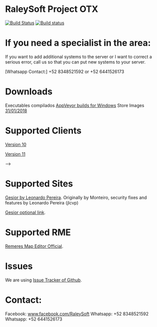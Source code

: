 # RaleySoft Project OTX

[![Build Status](https://travis-ci.org/ZeroSkywalker/OTX-Server.svg?branch=master)](https://travis-ci.org/ZeroSkywalker/OTX-Server)
[![Build status](https://ci.appveyor.com/api/projects/status/7dr4309rxvh40pyf?svg=true)](https://ci.appveyor.com/project/ZeroSkywalker/otx-server)
# If you need a specialist in the area:
If you want to add additional systems to the server or I want to correct a serious error, call us so that you can put new systems to your server.

[Whatsapp Contact:] +52 8348521592 or +52 6441526173

# Downloads
Executables compilados [AppVeyor builds for Windows](https://ci.appveyor.com/project/ZeroSkywalker/otx-server)
Store Images [31/01/2018](http://www.mediafire.com/file/985ey1yb3x2fpyf/store31-01-2018.rar)

# Supported Clients
[Version 10](https://secure.tibia.com/account/?subtopic=downloadclient&step=downloadoutdated)

[Version 11](https://secure.tibia.com/account/?subtopic=downloadclient)

<!--
# IpChanger
Versions 7.x - 10.x: [Compilado](https://static.otland.net/ipchanger.exe)

<!--Versions 11.x: [Compilado](http://www.tibiaking.com/forum/forums/topic/82629-1140-ip-changer/)-->
-->

# Supported Sites

[Gesior by Leonardo Pereira](https://github.com/jlcvp/GesiorMonteiro/archive/master.zip).
Originally by Monteiro, security fixes and features by Leonardo Pereira (jlcvp)

[Gesior optional link](https://github.com/malucooo/Gesior-AAC/archive/master.zip).

# Supported RME
[Remeres Map Editor Official](https://github.com/hjnilsson/rme).

# Issues
We are using [Issue Tracker of Github](https://github.com/joseamaya1/Raley/issues).

# Contact:
Facebook: www.facebook.com/RaleySoft
Whatsapp: +52 8348521592
Whatsapp: +52 6441526173